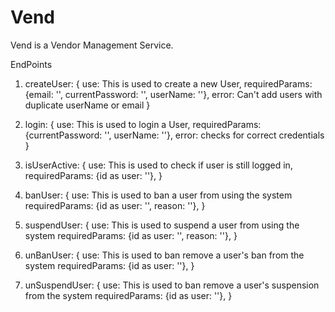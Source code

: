 # Vend
Vend is a Vendor Management Service.

EndPoints
1.  createUser: {
        use: This is used to create a new User,
        requiredParams: {email: '', currentPassword: '', userName: ''},
        error: Can't add users with duplicate userName or email
    }

2.  login: {
        use: This is used to login a User,
        requiredParams: {currentPassword: '', userName: ''},
        error: checks for correct credentials
    }

3.  isUserActive: {
        use: This is used to check if user is still logged in,
        requiredParams: {id as user: ''},
    }

4.  banUser: {
        use: This is used to ban a user from using the system
        requiredParams: {id as user: '', reason: ''},
    }

5.  suspendUser: {
        use: This is used to suspend a user from using the system
        requiredParams: {id as user: '', reason: ''},
    }

6.  unBanUser: {
        use: This is used to ban remove a user's ban from the system
        requiredParams: {id as user: ''},
    }

7.  unSuspendUser: {
        use: This is used to ban remove a user's suspension from the system
        requiredParams: {id as user: ''},
    }